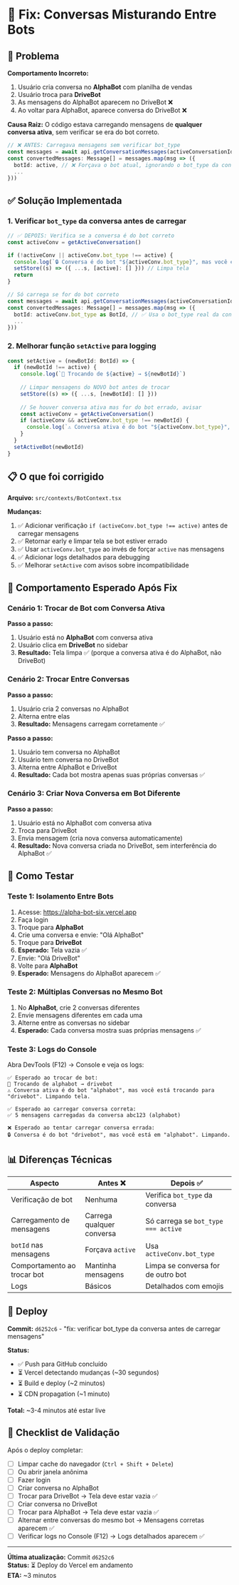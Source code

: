 # 🔧 Fix: Conversas Misturando Entre Bots

## 🐛 Problema

**Comportamento Incorreto:**
1. Usuário cria conversa no **AlphaBot** com planilha de vendas
2. Usuário troca para **DriveBot** 
3. As mensagens do AlphaBot aparecem no DriveBot ❌
4. Ao voltar para AlphaBot, aparece conversa do DriveBot ❌

**Causa Raiz:**
O código estava carregando mensagens de **qualquer conversa ativa**, sem verificar se era do bot correto.

```typescript
// ❌ ANTES: Carregava mensagens sem verificar bot_type
const messages = await api.getConversationMessages(activeConversationId, user.id)
const convertedMessages: Message[] = messages.map(msg => ({
  botId: active, // ❌ Forçava o bot atual, ignorando o bot_type da conversa
  ...
}))
```

## ✅ Solução Implementada

### 1. **Verificar `bot_type` da conversa antes de carregar**

```typescript
// ✅ DEPOIS: Verifica se a conversa é do bot correto
const activeConv = getActiveConversation()

if (!activeConv || activeConv.bot_type !== active) {
  console.log(`🔒 Conversa é do bot "${activeConv.bot_type}", mas você está em "${active}". Limpando.`)
  setStore((s) => ({ ...s, [active]: [] })) // Limpa tela
  return
}

// Só carrega se for do bot correto
const messages = await api.getConversationMessages(activeConversationId, user.id)
const convertedMessages: Message[] = messages.map(msg => ({
  botId: activeConv.bot_type as BotId, // ✅ Usa o bot_type real da conversa
  ...
}))
```

### 2. **Melhorar função `setActive` para logging**

```typescript
const setActive = (newBotId: BotId) => {
  if (newBotId !== active) {
    console.log(`🔄 Trocando de ${active} → ${newBotId}`)
    
    // Limpar mensagens do NOVO bot antes de trocar
    setStore((s) => ({ ...s, [newBotId]: [] }))
    
    // Se houver conversa ativa mas for do bot errado, avisar
    const activeConv = getActiveConversation()
    if (activeConv && activeConv.bot_type !== newBotId) {
      console.log(`⚠️ Conversa ativa é do bot "${activeConv.bot_type}", mas você está trocando para "${newBotId}"`)
    }
  }
  setActiveBot(newBotId)
}
```

## 📋 O que foi corrigido

**Arquivo:** `src/contexts/BotContext.tsx`

**Mudanças:**
1. ✅ Adicionar verificação `if (activeConv.bot_type !== active)` antes de carregar mensagens
2. ✅ Retornar early e limpar tela se bot estiver errado
3. ✅ Usar `activeConv.bot_type` ao invés de forçar `active` nas mensagens
4. ✅ Adicionar logs detalhados para debugging
5. ✅ Melhorar `setActive` com avisos sobre incompatibilidade

## 🎯 Comportamento Esperado Após Fix

### Cenário 1: Trocar de Bot com Conversa Ativa

**Passo a passo:**
1. Usuário está no **AlphaBot** com conversa ativa
2. Usuário clica em **DriveBot** no sidebar
3. **Resultado:** Tela limpa ✅ (porque a conversa ativa é do AlphaBot, não DriveBot)

### Cenário 2: Trocar Entre Conversas

**Passo a passo:**
1. Usuário cria 2 conversas no AlphaBot
2. Alterna entre elas
3. **Resultado:** Mensagens carregam corretamente ✅

**Passo a passo:**
1. Usuário tem conversa no AlphaBot
2. Usuário tem conversa no DriveBot
3. Alterna entre AlphaBot e DriveBot
4. **Resultado:** Cada bot mostra apenas suas próprias conversas ✅

### Cenário 3: Criar Nova Conversa em Bot Diferente

**Passo a passo:**
1. Usuário está no AlphaBot com conversa ativa
2. Troca para DriveBot
3. Envia mensagem (cria nova conversa automaticamente)
4. **Resultado:** Nova conversa criada no DriveBot, sem interferência do AlphaBot ✅

## 🧪 Como Testar

### Teste 1: Isolamento Entre Bots

1. Acesse: https://alpha-bot-six.vercel.app
2. Faça login
3. Troque para **AlphaBot**
4. Crie uma conversa e envie: "Olá AlphaBot"
5. Troque para **DriveBot**
6. **Esperado:** Tela vazia ✅
7. Envie: "Olá DriveBot"
8. Volte para **AlphaBot**
9. **Esperado:** Mensagens do AlphaBot aparecem ✅

### Teste 2: Múltiplas Conversas no Mesmo Bot

1. No **AlphaBot**, crie 2 conversas diferentes
2. Envie mensagens diferentes em cada uma
3. Alterne entre as conversas no sidebar
4. **Esperado:** Cada conversa mostra suas próprias mensagens ✅

### Teste 3: Logs do Console

Abra DevTools (F12) → Console e veja os logs:

```
✅ Esperado ao trocar de bot:
🔄 Trocando de alphabot → drivebot
⚠️ Conversa ativa é do bot "alphabot", mas você está trocando para "drivebot". Limpando tela.

✅ Esperado ao carregar conversa correta:
✅ 5 mensagens carregadas da conversa abc123 (alphabot)

❌ Esperado ao tentar carregar conversa errada:
🔒 Conversa é do bot "drivebot", mas você está em "alphabot". Limpando.
```

## 📊 Diferenças Técnicas

| Aspecto | Antes ❌ | Depois ✅ |
|---------|---------|-----------|
| Verificação de bot | Nenhuma | Verifica `bot_type` da conversa |
| Carregamento de mensagens | Carrega qualquer conversa | Só carrega se `bot_type === active` |
| `botId` nas mensagens | Forçava `active` | Usa `activeConv.bot_type` |
| Comportamento ao trocar bot | Mantinha mensagens | Limpa se conversa for de outro bot |
| Logs | Básicos | Detalhados com emojis |

## 🚀 Deploy

**Commit:** `d6252c6` - "fix: verificar bot_type da conversa antes de carregar mensagens"

**Status:** 
- ✅ Push para GitHub concluído
- ⏳ Vercel detectando mudanças (~30 segundos)
- ⏳ Build e deploy (~2 minutos)
- ⏳ CDN propagation (~1 minuto)

**Total:** ~3-4 minutos até estar live

## 🎯 Checklist de Validação

Após o deploy completar:

- [ ] Limpar cache do navegador (`Ctrl + Shift + Delete`)
- [ ] Ou abrir janela anônima
- [ ] Fazer login
- [ ] Criar conversa no AlphaBot
- [ ] Trocar para DriveBot → Tela deve estar vazia ✅
- [ ] Criar conversa no DriveBot
- [ ] Trocar para AlphaBot → Tela deve estar vazia ✅
- [ ] Alternar entre conversas do mesmo bot → Mensagens corretas aparecem ✅
- [ ] Verificar logs no Console (F12) → Logs detalhados aparecem ✅

---

**Última atualização:** Commit `d6252c6`  
**Status:** ⏳ Deploy do Vercel em andamento  
**ETA:** ~3 minutos
